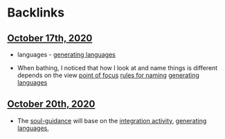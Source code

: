 
# Backlinks
## [October 17th, 2020](<October 17th, 2020.md>)
- languages - [generating languages](<generating languages.md>)

- When bathing, I noticed that how I look at and name things is different depends on the view [point of focus](<point of focus.md>) [rules for naming](<rules for naming.md>) [generating languages](<generating languages.md>)

## [October 20th, 2020](<October 20th, 2020.md>)
- The [soul-guidance](<soul-guidance.md>) will base on the [integration activity](<integration activity.md>), [generating languages](<generating languages.md>),

